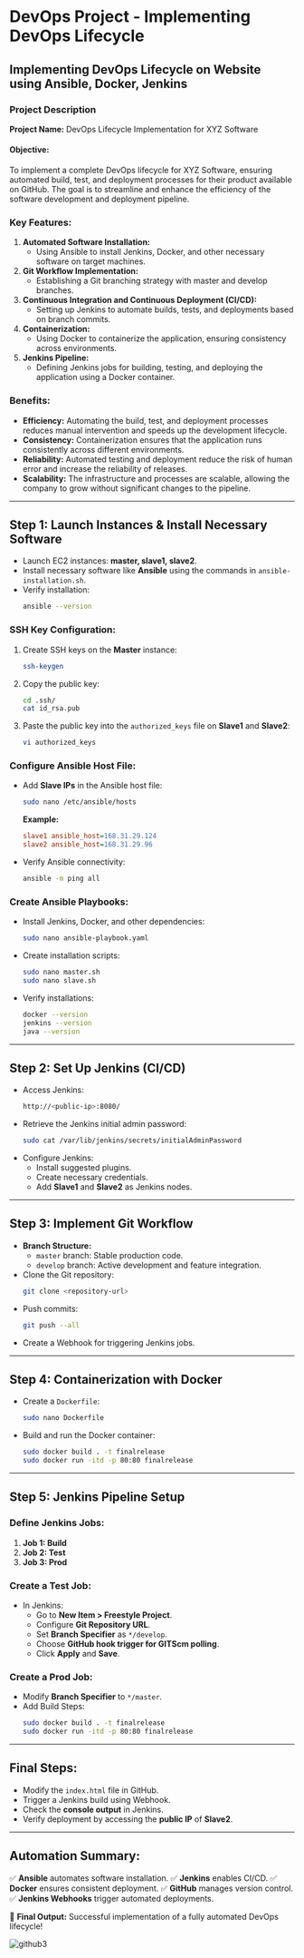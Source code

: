 # DevOps Project - Implementing DevOps Lifecycle

## Implementing DevOps Lifecycle on Website using Ansible, Docker, Jenkins

### Project Description
**Project Name:** DevOps Lifecycle Implementation for XYZ Software

#### Objective:
To implement a complete DevOps lifecycle for XYZ Software, ensuring automated build, test, and deployment processes for their product available on GitHub. The goal is to streamline and enhance the efficiency of the software development and deployment pipeline.

### Key Features:
1. **Automated Software Installation:**
   - Using Ansible to install Jenkins, Docker, and other necessary software on target machines.
2. **Git Workflow Implementation:**
   - Establishing a Git branching strategy with master and develop branches.
3. **Continuous Integration and Continuous Deployment (CI/CD):**
   - Setting up Jenkins to automate builds, tests, and deployments based on branch commits.
4. **Containerization:**
   - Using Docker to containerize the application, ensuring consistency across environments.
5. **Jenkins Pipeline:**
   - Defining Jenkins jobs for building, testing, and deploying the application using a Docker container.

### Benefits:
- **Efficiency:** Automating the build, test, and deployment processes reduces manual intervention and speeds up the development lifecycle.
- **Consistency:** Containerization ensures that the application runs consistently across different environments.
- **Reliability:** Automated testing and deployment reduce the risk of human error and increase the reliability of releases.
- **Scalability:** The infrastructure and processes are scalable, allowing the company to grow without significant changes to the pipeline.

---

## Step 1: Launch Instances & Install Necessary Software
- Launch EC2 instances: **master, slave1, slave2**.
- Install necessary software like **Ansible** using the commands in `ansible-installation.sh`.
- Verify installation:
  ```sh
  ansible --version
  ```

### SSH Key Configuration:
1. Create SSH keys on the **Master** instance:
   ```sh
   ssh-keygen
   ```
2. Copy the public key:
   ```sh
   cd .ssh/
   cat id_rsa.pub
   ```
3. Paste the public key into the `authorized_keys` file on **Slave1** and **Slave2**:
   ```sh
   vi authorized_keys
   ```

### Configure Ansible Host File:
- Add **Slave IPs** in the Ansible host file:
  ```sh
  sudo nano /etc/ansible/hosts
  ```
  **Example:**
  ```ini
  slave1 ansible_host=168.31.29.124
  slave2 ansible_host=168.31.29.96
  ```
- Verify Ansible connectivity:
  ```sh
  ansible -m ping all
  ```

### Create Ansible Playbooks:
- Install Jenkins, Docker, and other dependencies:
  ```sh
  sudo nano ansible-playbook.yaml
  ```
- Create installation scripts:
  ```sh
  sudo nano master.sh
  sudo nano slave.sh
  ```
- Verify installations:
  ```sh
  docker --version
  jenkins --version
  java --version
  ```

---

## Step 2: Set Up Jenkins (CI/CD)
- Access Jenkins:
  ```sh
  http://<public-ip>:8080/
  ```
- Retrieve the Jenkins initial admin password:
  ```sh
  sudo cat /var/lib/jenkins/secrets/initialAdminPassword
  ```
- Configure Jenkins:
  - Install suggested plugins.
  - Create necessary credentials.
  - Add **Slave1** and **Slave2** as Jenkins nodes.

---

## Step 3: Implement Git Workflow
- **Branch Structure:**
  - `master` branch: Stable production code.
  - `develop` branch: Active development and feature integration.
- Clone the Git repository:
  ```sh
  git clone <repository-url>
  ```
- Push commits:
  ```sh
  git push --all
  ```
- Create a Webhook for triggering Jenkins jobs.

---

## Step 4: Containerization with Docker
- Create a `Dockerfile`:
  ```sh
  sudo nano Dockerfile
  ```
- Build and run the Docker container:
  ```sh
  sudo docker build . -t finalrelease
  sudo docker run -itd -p 80:80 finalrelease
  ```

---

## Step 5: Jenkins Pipeline Setup
### Define Jenkins Jobs:
1. **Job 1: Build**
2. **Job 2: Test**
3. **Job 3: Prod**

### Create a Test Job:
- In Jenkins:
  - Go to **New Item > Freestyle Project**.
  - Configure **Git Repository URL**.
  - Set **Branch Specifier** as `*/develop`.
  - Choose **GitHub hook trigger for GITScm polling**.
  - Click **Apply** and **Save**.

### Create a Prod Job:
- Modify **Branch Specifier** to `*/master`.
- Add Build Steps:
  ```sh
  sudo docker build . -t finalrelease
  sudo docker run -itd -p 80:80 finalrelease
  ```

---

## Final Steps:
- Modify the `index.html` file in GitHub.
- Trigger a Jenkins build using Webhook.
- Check the **console output** in Jenkins.
- Verify deployment by accessing the **public IP** of **Slave2**.

---

## Automation Summary:
✅ **Ansible** automates software installation.
✅ **Jenkins** enables CI/CD.
✅ **Docker** ensures consistent deployment.
✅ **GitHub** manages version control.
✅ **Jenkins Webhooks** trigger automated deployments.

🎯 **Final Output:** Successful implementation of a fully automated DevOps lifecycle!

![github3](https://github.com/user-attachments/assets/ce085332-0aa6-44ad-8bfd-62a148ae2dab)
